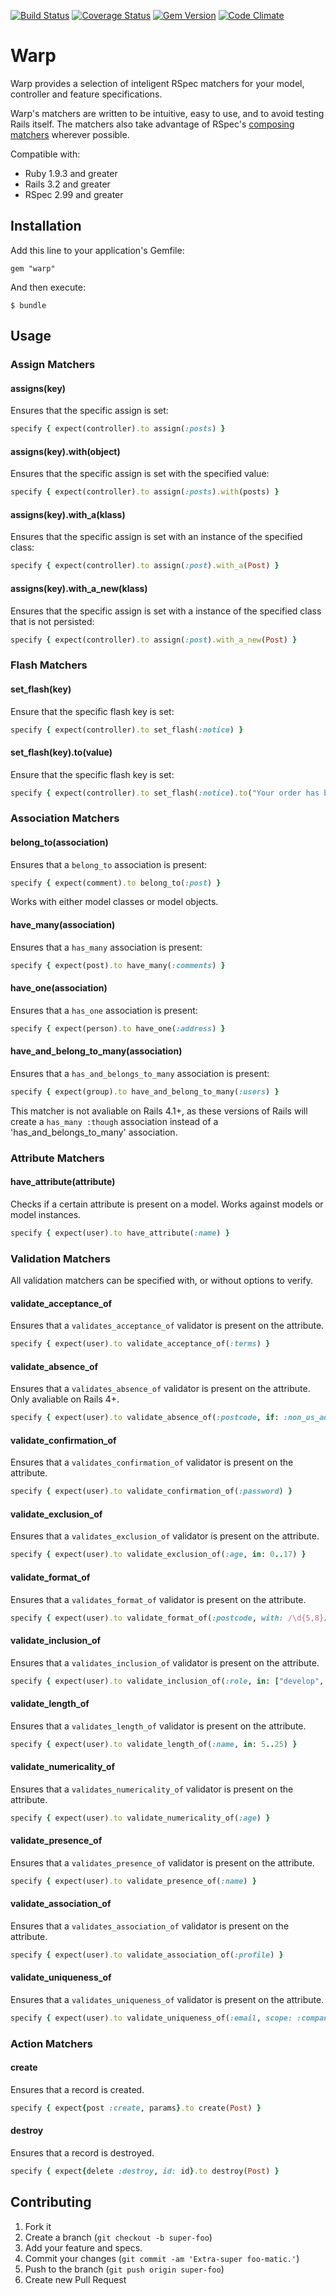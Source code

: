 [![Build Status](https://img.shields.io/travis/thomasfedb/warp.svg?style=flat-square)](https://travis-ci.org/thomasfedb/warp)
[![Coverage Status](https://img.shields.io/coveralls/thomasfedb/warp.svg?style=flat-square)](https://coveralls.io/r/thomasfedb/warp?branch=master)
[![Gem Version](https://img.shields.io/gem/v/warp.svg?style=flat-square)](http://rubygems.org/gems/warp)
[![Code Climate](https://img.shields.io/codeclimate/github/thomasfedb/warp.svg?style=flat-square)](https://codeclimate.com/github/thomasfedb/warp)

# Warp

Warp provides a selection of inteligent RSpec matchers for your model, controller and feature specifications.

Warp's matchers are written to be intuitive, easy to use, and to avoid testing Rails itself. The matchers also take advantage of RSpec's [composing matchers](http://www.rubydoc.info/gems/rspec-expectations/frames#Composing_Matchers) wherever possible.

Compatible with:
- Ruby 1.9.3 and greater
- Rails 3.2 and greater
- RSpec 2.99 and greater

## Installation

Add this line to your application's Gemfile:

    gem "warp"

And then execute:

    $ bundle

## Usage

### Assign Matchers

#### assigns(key)

Ensures that the specific assign is set:

```ruby
specify { expect(controller).to assign(:posts) }
```

#### assigns(key).with(object)

Ensures that the specific assign is set with the specified value:

```ruby
specify { expect(controller).to assign(:posts).with(posts) }
```

#### assigns(key).with_a(klass)

Ensures that the specific assign is set with an instance of the specified class:

```ruby
specify { expect(controller).to assign(:post).with_a(Post) }
```

#### assigns(key).with_a_new(klass)

Ensures that the specific assign is set with a instance of the specified class that is not persisted:

```ruby
specify { expect(controller).to assign(:post).with_a_new(Post) }
```

### Flash Matchers

#### set_flash(key)

Ensure that the specific flash key is set:

```ruby
specify { expect(controller).to set_flash(:notice) }
```
#### set_flash(key).to(value)

Ensure that the specific flash key is set:

```ruby
specify { expect(controller).to set_flash(:notice).to("Your order has been processed.") }
```

### Association Matchers

#### belong_to(association)

Ensures that a `belong_to` association is present:

```ruby
specify { expect(comment).to belong_to(:post) }
```

Works with either model classes or model objects.

#### have_many(association)

Ensures that a `has_many` association is present:

```ruby
specify { expect(post).to have_many(:comments) }
```

#### have_one(association)

Ensures that a `has_one` association is present:

```ruby
specify { expect(person).to have_one(:address) }
```

#### have_and_belong_to_many(association)

Ensures that a `has_and_belongs_to_many` association is present:

```ruby
specify { expect(group).to have_and_belong_to_many(:users) }
```

This matcher is not avaliable on Rails 4.1+, as these versions of Rails will create a `has_many :though` association instead of a 'has_and_belongs_to_many' association.

### Attribute Matchers

#### have_attribute(attribute)

Checks if a certain attribute is present on a model. Works against models or model instances.

```ruby
specify { expect(user).to have_attribute(:name) }
```

### Validation Matchers

All validation matchers can be specified with, or without options to verify.

#### validate_acceptance_of

Ensures that a `validates_acceptance_of` validator is present on the attribute.

```ruby
specify { expect(user).to validate_acceptance_of(:terms) }
```

#### validate_absence_of

Ensures that a `validates_absence_of` validator is present on the attribute.
Only avaliable on Rails 4+.

```ruby
specify { expect(user).to validate_absence_of(:postcode, if: :non_us_address) }
```

#### validate_confirmation_of

Ensures that a `validates_confirmation_of` validator is present on the attribute.

```ruby
specify { expect(user).to validate_confirmation_of(:password) }
```

#### validate_exclusion_of

Ensures that a `validates_exclusion_of` validator is present on the attribute.

```ruby
specify { expect(user).to validate_exclusion_of(:age, in: 0..17) }
```

#### validate_format_of

Ensures that a `validates_format_of` validator is present on the attribute.

```ruby
specify { expect(user).to validate_format_of(:postcode, with: /\d{5,8}/) }
```

#### validate_inclusion_of

Ensures that a `validates_inclusion_of` validator is present on the attribute.

```ruby
specify { expect(user).to validate_inclusion_of(:role, in: ["develop", "design"]) }
```

#### validate_length_of

Ensures that a `validates_length_of` validator is present on the attribute.

```ruby
specify { expect(user).to validate_length_of(:name, in: 5..25) }
```

#### validate_numericality_of

Ensures that a `validates_numericality_of` validator is present on the attribute.

```ruby
specify { expect(user).to validate_numericality_of(:age) }
```

#### validate_presence_of

Ensures that a `validates_presence_of` validator is present on the attribute.

```ruby
specify { expect(user).to validate_presence_of(:name) }
```

#### validate_association_of

Ensures that a `validates_association_of` validator is present on the attribute.

```ruby
specify { expect(user).to validate_association_of(:profile) }
```

#### validate_uniqueness_of

Ensures that a `validates_uniqueness_of` validator is present on the attribute.

```ruby
specify { expect(user).to validate_uniqueness_of(:email, scope: :company) }
```

### Action Matchers

#### create

Ensures that a record is created.

```ruby
specify { expect{post :create, params}.to create(Post) }
```

#### destroy

Ensures that a record is destroyed.

```ruby
specify { expect{delete :destroy, id: id}.to destroy(Post) }
```

## Contributing

1. Fork it
2. Create a branch (`git checkout -b super-foo`)
3. Add your feature and specs.
4. Commit your changes (`git commit -am 'Extra-super foo-matic.'`)
5. Push to the branch (`git push origin super-foo`)
6. Create new Pull Request
